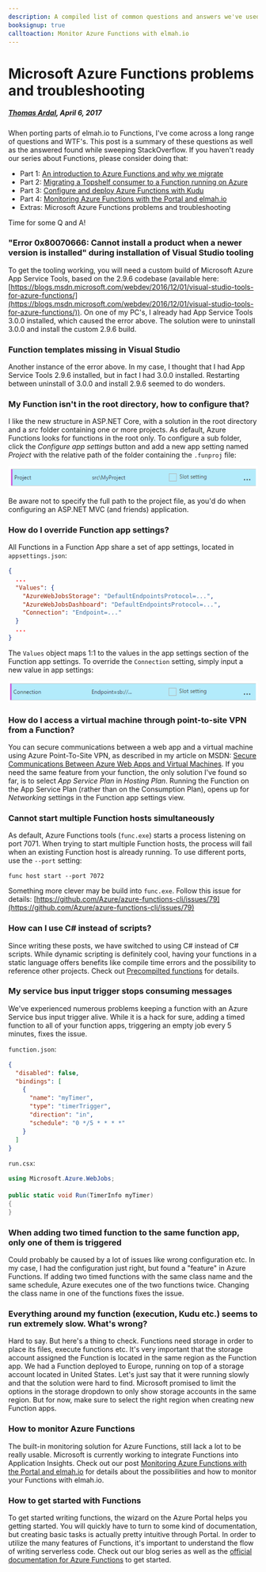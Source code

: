 ```yaml
---
description: A compiled list of common questions and answers we've used when troubleshooting Azure Function problems.
booksignup: true
calltoaction: Monitor Azure Functions with elmah.io
---
```


# Microsoft Azure Functions problems and troubleshooting

##### [Thomas Ardal](http://elmah.io/about/), April 6, 2017

When porting parts of elmah.io to Functions, I've come across a long range of questions and WTF's. This post is a summary of these questions as well as the answered found while sweeping StackOverflow. If you haven't ready our series about Functions, please consider doing that:

- Part 1: [An introduction to Azure Functions and why we migrate](https://blog.elmah.io/migrating-from-windows-services-to-azure-functions/)
- Part 2: [Migrating a Topshelf consumer to a Function running on Azure](https://blog.elmah.io/migrating-a-topshelf-consumer-to-a-function-running-on-azure/)
- Part 3: [Configure and deploy Azure Functions with Kudu](https://blog.elmah.io/configure-and-deploy-azure-functions-with-kudu/)
- Part 4: [Monitoring Azure Functions with the Portal and elmah.io](https://blog.elmah.io/monitoring-azure-functions-with-the-portal-and-elmah-io/)
- Extras: Microsoft Azure Functions problems and troubleshooting

Time for some Q and A!

### "Error 0x80070666: Cannot install a product when a newer version is installed" during installation of Visual Studio tooling

To get the tooling working, you will need a custom build of Microsoft Azure App Service Tools, based on the 2.9.6 codebase (available here: [https://blogs.msdn.microsoft.com/webdev/2016/12/01/visual-studio-tools-for-azure-functions/](https://blogs.msdn.microsoft.com/webdev/2016/12/01/visual-studio-tools-for-azure-functions/)). On one of my PC's, I already had App Service Tools 3.0.0 installed, which caused the error above. The solution were to uninstall 3.0.0 and install the custom 2.9.6 build.

### Function templates missing in Visual Studio

Another instance of the error above. In my case, I thought that I had App Service Tools 2.9.6 installed, but in fact I had 3.0.0 installed. Restarting between uninstall of 3.0.0 and install 2.9.6 seemed to do wonders.

### My Function isn't in the root directory, how to configure that?

I like the new structure in ASP.NET Core, with a solution in the root directory and a _src_ folder containing one or more projects. As default, Azure Functions looks for functions in the root only. To configure a sub folder, click the _Configure app settings_ button and add a new app setting named _Project_ with the relative path of the folder containing the `.funproj` file:

![Configure Project](images/function_app_settings.png)

Be aware not to specify the full path to the project file, as you'd do when configuring an ASP.NET MVC (and friends) application.

### How do I override Function app settings?

All Functions in a Function App share a set of app settings, located in `appsettings.json`:

```json
{
  ...
  "Values": {
    "AzureWebJobsStorage": "DefaultEndpointsProtocol=...",
    "AzureWebJobsDashboard": "DefaultEndpointsProtocol=...",
    "Connection": "Endpoint=..."
  }
  ...
}
```

The `Values` object maps 1:1 to the values in the app settings section of the Function app settings. To override the `Connection` setting, simply input a new value in app settings:

![Override Function app setting](images/override_function_app_setting.png)

### How do I access a virtual machine through point-to-site VPN from a Function?

You can secure communications between a web app and a virtual machine using Azure Point-To-Site VPN, as described in my article on MSDN: [Secure Communications Between Azure Web Apps and Virtual Machines](https://blogs.msdn.microsoft.com/mvpawardprogram/2016/03/01/secure-communications-between-azure-web-apps-and-virtual-machines/). If you need the same feature from your function, the only solution I've found so far, is to select _App Service Plan_ in _Hosting Plan_. Running the Function on the App Service Plan (rather than on the Consumption Plan), opens up for _Networking_ settings in the Function app settings view.

### Cannot start multiple Function hosts simultaneously

As default, Azure Functions tools (`func.exe`) starts a process listening on port 7071. When trying to start multiple Function hosts, the process will fail when an existing Function host is already running. To use different ports, use the `--port` setting:

```
func host start --port 7072
```

Something more clever may be build into `func.exe`. Follow this issue for details: [https://github.com/Azure/azure-functions-cli/issues/79](https://github.com/Azure/azure-functions-cli/issues/79)

### How can I use C# instead of scripts?

Since writing these posts, we have switched to using C# instead of C# scripts. While dynamic scripting is definitely cool, having your functions in a static language offers benefits like compile time errors and the possibility to reference other projects. Check out [Precompilted functions](https://github.com/Azure/azure-webjobs-sdk-script/wiki/Precompiled-functions) for details.

### My service bus  input trigger stops consuming messages

We've experienced numerous problems keeping a function with an Azure Service bus input trigger alive. While it is a hack for sure, adding a timed function to all of your function apps, triggering an empty job every 5 minutes, fixes the issue.

`function.json`:

```json
{
  "disabled": false,
  "bindings": [
    {
      "name": "myTimer",
      "type": "timerTrigger",
      "direction": "in",
      "schedule": "0 */5 * * * *"
    }
  ]
}
```

`run.csx`:

```csharp
using Microsoft.Azure.WebJobs;

public static void Run(TimerInfo myTimer)
{
}
```

### When adding two timed function to the same function app, only one of them is triggered

Could probably be caused by a lot of issues like wrong configuration etc. In my case, I had the configuration just right, but found a "feature" in Azure Functions. If adding two timed functions with the same class name and the same schedule, Azure executes one of the two functions twice. Changing the class name in one of the functions fixes the issue.

### Everything around my function (execution, Kudu etc.) seems to run extremely slow. What's wrong?

Hard to say. But here's a thing to check. Functions need storage in order to place its files, execute functions etc. It's very important that the storage account assigned the Function is located in the same region as the Function app. We had a Function deployed to Europe, running on top of a storage account located in United States. Let's just say that it were running slowly and that the solution were hard to find. Microsoft promised to limit the options in the storage dropdown to only show storage accounts in the same region. But for now, make sure to select the right region when creating new Function apps.

### How to monitor Azure Functions

The built-in monitoring solution for Azure Functions, still lack a lot to be really usable. Microsoft is currently working to integrate Functions into Application Insights. Check out our post [Monitoring Azure Functions with the Portal and elmah.io](https://blog.elmah.io/monitoring-azure-functions-with-the-portal-and-elmah-io/) for details about the possibilities and how to monitor your Functions with elmah.io.

### How to get started with Functions

To get started writing functions, the wizard on the Azure Portal helps you getting started. You will quickly have to turn to some kind of documentation, but creating basic tasks is actually pretty intuitive through Portal. In order to utilize the many features of Functions, it's important to understand the flow of writing serverless code. Check out our blog series as well as the [official documentation for Azure Functions](https://docs.microsoft.com/en-us/azure/azure-functions/) to get started.
